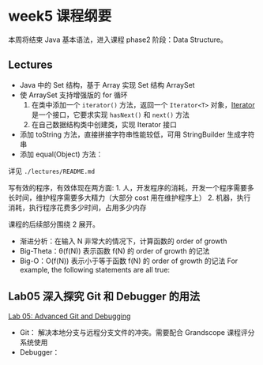 # week5 课程纲要

本周将结束 Java 基本语法，进入课程 phase2 阶段：Data Structure。

## Lectures

- Java 中的 Set 结构，基于 Array 实现 Set 结构 ArraySet
- 使 ArraySet 支持增强版的 for 循环
  1. 在类中添加一个 `iterator()` 方法，返回一个 `Iterator<T>` 对象，[Iterator<T>](https://docs.oracle.com/javase/8/docs/api/java/util/Iterator.html)是一个接口，它要求实现 `hasNext()` 和 `next()` 方法
  2. 在自己数据结构类中创建类，实现 Iterator 接口
- 添加 toString 方法，直接拼接字符串性能较低，可用 StringBuilder 生成字符串
- 添加 equal(Object) 方法：

详见 `./lectures/README.md`

写有效的程序，有效体现在两方面:
    1. 人，开发程序的消耗，开发一个程序需要多长时间，维护程序需要多大精力（大部分 cost 用在维护程序上）
    2. 机器，执行消耗，执行程序花费多少时间，占用多少内存

课程的后续部分围绕 2 展开。

- 渐进分析：在输入 N 非常大的情况下，计算函数的 order of growth
- Big-Theta：θ(f(N)) 表示函数 f(N) 的 order of growth 的记法
- Big-O：O(f(N)) 表示小于等于函数 f(N) 的 order of growth 的记法
  For example, the following statements are all true:

## Lab05 深入探究 Git 和 Debugger 的用法

[Lab 05: Advanced Git and Debugging](https://sp23.datastructur.es/materials/lab/lab05/)

- Git： 解决本地分支与远程分支文件的冲突。需要配合 Grandscope 课程评分系统使用
- Debugger：